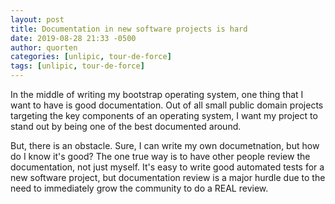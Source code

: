```yaml
---
layout: post
title: Documentation in new software projects is hard
date: 2019-08-28 21:33 -0500
author: quorten
categories: [unlipic, tour-de-force]
tags: [unlipic, tour-de-force]
---
```


In the middle of writing my bootstrap operating system, one thing that
I want to have is good documentation.  Out of all small public domain
projects targeting the key components of an operating system, I want
my project to stand out by being one of the best documented around.

But, there is an obstacle.  Sure, I can write my own documetnation,
but how do I know it's good?  The one true way is to have other people
review the documentation, not just myself.  It's easy to write good
automated tests for a new software project, but documentation review
is a major hurdle due to the need to immediately grow the community to
do a REAL review.
